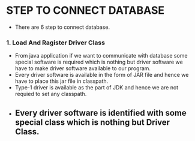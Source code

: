 # STEP TO CONNECT DATABASE 
- There are 6 step to connect database.

### 1. Load And Ragister Driver Class 
- From java application if we want to communicate with database some special software is required which is nothing but driver software we have to make driver software available to our program.
- Every driver software is available in the form of JAR file and hence we have to place this jar file in classpath.
- Type-1 driver is available as the part of JDK and hence we are not requied to set any classpath.
- Every driver software is identified with some special class which is nothing but Driver Class.
  -- 
